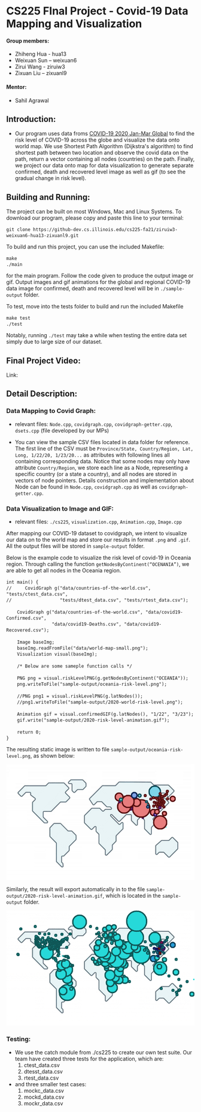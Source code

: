 # CS225 FInal Project - Covid-19 Data Mapping and Visualization

#### Group members:
* Zhiheng Hua - hua13
* Weixuan Sun – weixuan6
* Zirui Wang - ziruiw3
* Zixuan Liu – zixuanl9

#### Mentor:
* Sahil Agrawal

## Introduction: 
- Our program uses data froms [COVID-19 2020 Jan-Mar Global](https://github.com/CSSEGISandData/COVID-19/tree/master/archived_data/archived_time_series) to find the risk level of COVID-19 across the globe and visualize the data onto world map. We use Shortest Path Algorithm (Dijkstra's algorithm) to find shortest path between two location and observe the covid data on the path, return a vector containing all nodes (countries) on the path. Finally, we project our data onto map for data visualization to generate separate confirmed, death and recovered level image as well as gif (to see the gradual change in risk level). 

## Building and Running:
The project can be built on most Windows, Mac and Linux Systems.
To download our program, please copy and paste this line to your terminal:

```
git clone https://github-dev.cs.illinois.edu/cs225-fa21/ziruiw3-weixuan6-hua13-zixuanl9.git
```

To build and run this project, you can use the included Makefile:
```make
make
./main
```
for the main program. Follow the code given to produce the output image or gif. Output images and gif animations for the global and regional COVID-19 data image for confirmed, death and recovered level will be in `./sample-output` folder. 

To test, move into the tests folder to build and run the included Makefile
```test
make test
./test
```
Notably, running `./test` may take a while when testing the entire data set simply due to large size of our dataset.

## Final Project Video:

Link: 

## Detail Description:

### Data Mapping to Covid Graph:
- relevant files:
    `Node.cpp`, `covidgraph.cpp`, `covidgraph-getter.cpp`, `dsets.cpp` (file developed by our MPs)

- You can view the sample CSV files located in data folder for reference. The first line of the CSV must be `Province/State, Country/Region, Lat, Long, 1/22/20, 1/23/20...` as attributes with following lines all containing corresponding data. Notice that some nodes may only have attribute `Country/Region`, we store each line as a Node, representing a specific country (or a state a country), and all nodes are stored in vectors of node pointers. Details construction and implementation about Node can be found in `Node.cpp`, `covidgraph.cpp` as well as `covidgraph-getter.cpp`.

### Data Visualization to Image and GIF:
- relevant files:
    `./cs225`, `visualization.cpp`, `Animation.cpp`, `Image.cpp`

After mapping our COVID-19 dataset to covidgraph, we intent to visualize our data on to the world map and store our results in format `.png` and `.gif`. All the output files will be stored in `sample-output` folder. 

Below is the example code to visualize the risk level of covid-19 in Oceania region. Through calling the function `getNodesByContinent(“OCENANIA”)`, we are able to get all nodes in the Oceania region. 
```
int main() {
//     CovidGraph g("data/countries-of-the-world.csv", "tests/ctest_data.csv", 
//                  "tests/dtest_data.csv", "tests/rtest_data.csv");

    CovidGraph g("data/countries-of-the-world.csv", "data/covid19-Confirmed.csv", 
                 "data/covid19-Deaths.csv", "data/covid19-Recovered.csv");

    Image baseImg;
    baseImg.readFromFile("data/world-map-small.png");
    Visualization visual(baseImg);

    /* Below are some sameple function calls */

    PNG png = visual.riskLevelPNG(g.getNodesByContinent("OCEANIA"));
    png.writeToFile("sample-output/oceania-risk-level.png");
    
    //PNG png1 = visual.riskLevelPNG(g.latNodes());
    //png1.writeToFile("sample-output/2020-world-risk-level.png");

    Animation gif = visual.confirmedGIF(g.latNodes(), "1/22", "3/23");
    gif.write("sample-output/2020-risk-level-animation.gif");

    return 0;
}
```

The resulting static image is written to file `sample-output/oceania-risk-level.png`, as shown below:

<p align="center">
  <img src="sample-output/oceania-risk-level.png">
</p>

Similarly, the result will export automatically in to the file `sample-output/2020-risk-level-animation.gif`, which is located in the `sample-output` folder.

<p align="center">
  <img src="sample-output/2020-risk-level-animation.gif">
</p>

### Testing:
- We use the catch module from ./cs225 to create our own test suite. Our team have created three tests for the application, which are:
    1. ctest_data.csv
    2.	dtesst_data.csv
    3.	rtest_data.csv
- and three smaller test cases:
    1. mockc_data.csv
    2.	mockd_data.csv
    3.	mockr_data.csv
